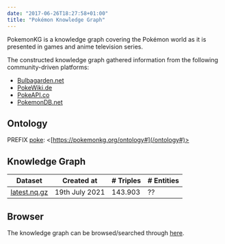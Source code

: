 ```yaml
---
date: "2017-06-26T18:27:58+01:00"
title: "Pokémon Knowledge Graph"
---
```


PokemonKG is a knowledge graph covering the Pokémon world as it is presented in games and anime television series.

The constructed knowledge graph gathered information from the following community-driven platforms:
* [Bulbagarden.net](https://bulbapedia.bulbagarden.net)
* [PokeWiki.de](https://www.pokewiki.de/Hauptseite)
* [PokeAPI.co](https://pokeapi.co/)
* [PokemonDB.net](https://pokemondb.net/)

## Ontology

PREFIX [poke](/ontology#): <[https://pokemonkg.org/ontology#](/ontology#)>

## Knowledge Graph 

|   Dataset   |   Created at   |  # Triples  |  # Entities  |
| ----------- | -------------- | ----------- | ------------ |
| [latest.nq.gz](/download/dump/latest.nq.gz) | 19th July 2021 | 143.903 | ?? |


## Browser

The knowledge graph can be browsed/searched through [here](https://search.pokemonkg.org/).
